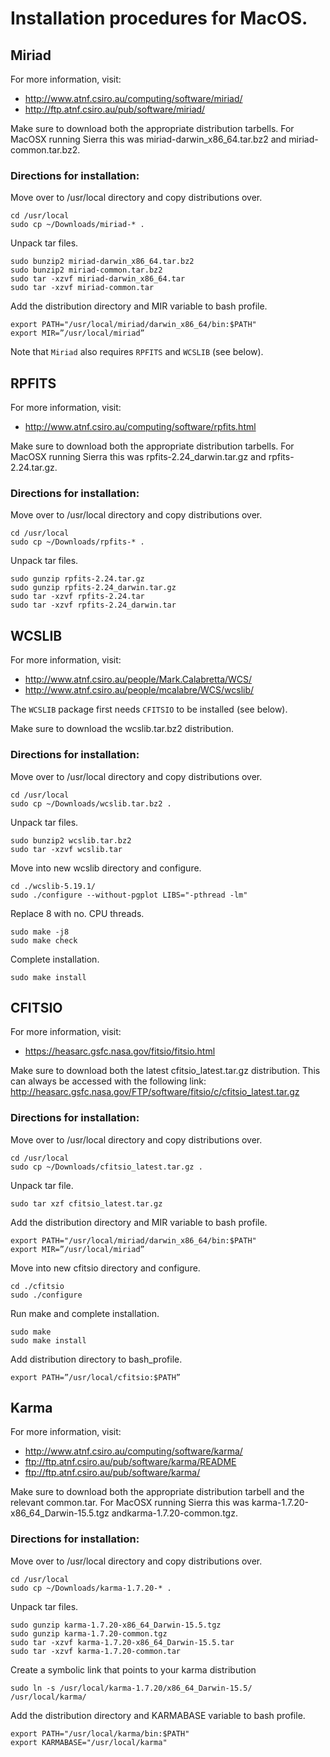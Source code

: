 # Installation procedures for MacOS.

## Miriad
For more information, visit:

* http://www.atnf.csiro.au/computing/software/miriad/
* http://ftp.atnf.csiro.au/pub/software/miriad/

Make sure to download both the appropriate distribution tarbells. For MacOSX running Sierra this was miriad-darwin_x86_64.tar.bz2 and miriad-common.tar.bz2.

### Directions for installation:

Move over to /usr/local directory and copy distributions over.
```
cd /usr/local
sudo cp ~/Downloads/miriad-* .
```

Unpack tar files.
```
sudo bunzip2 miriad-darwin_x86_64.tar.bz2
sudo bunzip2 miriad-common.tar.bz2
sudo tar -xzvf miriad-darwin_x86_64.tar
sudo tar -xzvf miriad-common.tar
```

Add the distribution directory and MIR variable to bash profile.
```
export PATH="/usr/local/miriad/darwin_x86_64/bin:$PATH"
export MIR=”/usr/local/miriad”
```

Note that `Miriad` also requires `RPFITS` and `WCSLIB` (see below).


## RPFITS
For more information, visit:

* http://www.atnf.csiro.au/computing/software/rpfits.html

Make sure to download both the appropriate distribution tarbells. For MacOSX running Sierra this was rpfits-2.24_darwin.tar.gz and rpfits-2.24.tar.gz.

### Directions for installation:

Move over to /usr/local directory and copy distributions over.
```
cd /usr/local
sudo cp ~/Downloads/rpfits-* .
```

Unpack tar files.
```
sudo gunzip rpfits-2.24.tar.gz
sudo gunzip rpfits-2.24_darwin.tar.gz
sudo tar -xzvf rpfits-2.24.tar
sudo tar -xzvf rpfits-2.24_darwin.tar
```


## WCSLIB
For more information, visit:

* http://www.atnf.csiro.au/people/Mark.Calabretta/WCS/
* http://www.atnf.csiro.au/people/mcalabre/WCS/wcslib/

The `WCSLIB` package first needs `CFITSIO` to be installed (see below).

Make sure to download the wcslib.tar.bz2 distribution.

### Directions for installation:

Move over to /usr/local directory and copy distributions over.
```
cd /usr/local
sudo cp ~/Downloads/wcslib.tar.bz2 .
```

Unpack tar files.
```
sudo bunzip2 wcslib.tar.bz2
sudo tar -xzvf wcslib.tar
```

Move into new wcslib directory and configure.
```
cd ./wcslib-5.19.1/
sudo ./configure --without-pgplot LIBS="-pthread -lm"
```

Replace 8 with no. CPU threads.
```
sudo make -j8
sudo make check
```

Complete installation.
```
sudo make install
```



## CFITSIO
For more information, visit:

* https://heasarc.gsfc.nasa.gov/fitsio/fitsio.html

Make sure to download both the latest cfitsio_latest.tar.gz distribution. This can always be accessed with the following link: http://heasarc.gsfc.nasa.gov/FTP/software/fitsio/c/cfitsio_latest.tar.gz

### Directions for installation:

Move over to /usr/local directory and copy distributions over.
```
cd /usr/local
sudo cp ~/Downloads/cfitsio_latest.tar.gz .
```

Unpack tar file.
```
sudo tar xzf cfitsio_latest.tar.gz
```

Add the distribution directory and MIR variable to bash profile.
```
export PATH="/usr/local/miriad/darwin_x86_64/bin:$PATH"
export MIR=”/usr/local/miriad”
```

Move into new cfitsio directory and configure.
```
cd ./cfitsio
sudo ./configure
```

Run make and complete installation.
```
sudo make
sudo make install
```

Add distribution directory to bash_profile.
```
export PATH=”/usr/local/cfitsio:$PATH”
```


## Karma
For more information, visit:

* http://www.atnf.csiro.au/computing/software/karma/
* ftp://ftp.atnf.csiro.au/pub/software/karma/README
* ftp://ftp.atnf.csiro.au/pub/software/karma/

Make sure to download both the appropriate distribution tarbell and the relevant common.tar. For MacOSX running Sierra this was karma-1.7.20-x86_64_Darwin-15.5.tgz andkarma-1.7.20-common.tgz.

### Directions for installation:

Move over to /usr/local directory and copy distributions over.
```
cd /usr/local
sudo cp ~/Downloads/karma-1.7.20-* .
```

Unpack tar files.
```
sudo gunzip karma-1.7.20-x86_64_Darwin-15.5.tgz
sudo gunzip karma-1.7.20-common.tgz
sudo tar -xzvf karma-1.7.20-x86_64_Darwin-15.5.tar
sudo tar -xzvf karma-1.7.20-common.tar
```
Create a symbolic link that points to your karma distribution
```
sudo ln -s /usr/local/karma-1.7.20/x86_64_Darwin-15.5/ /usr/local/karma/
```

Add the distribution directory and KARMABASE variable to bash profile.
```
export PATH="/usr/local/karma/bin:$PATH"
export KARMABASE="/usr/local/karma"
```
